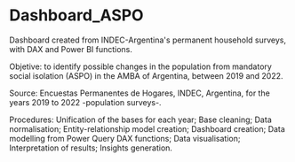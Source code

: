 # Dashboard_ASPO
Dashboard created from INDEC-Argentina's permanent household surveys, with DAX and Power BI functions.

Objetive: to identify possible changes in the population from mandatory social isolation (ASPO) in the AMBA of Argentina, between 2019 and 2022.

Source: Encuestas Permanentes de Hogares, INDEC, Argentina, for the years 2019 to 2022 -population surveys-.

Procedures: Unification of the bases for each year; Base cleaning; Data normalisation; Entity-relationship model creation; Dashboard creation; Data modelling from Power Query DAX functions; Data visualisation; Interpretation of results; Insights generation.
